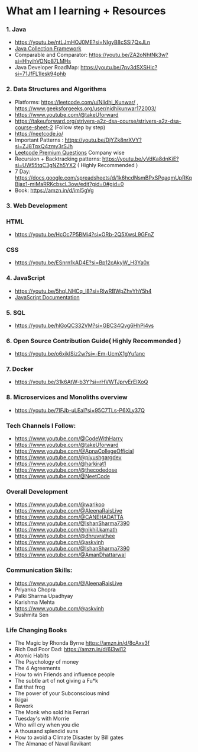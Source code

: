 # What am I learning + Resources

### 1. Java
- https://youtu.be/ntLJmHOJ0ME?si=NlgyB8cSSi7QxJLn
- [Java Collection Framework](https://youtu.be/rzA7UJ-hQn4?si=yrgDwrb4SRssCQlQ)
- Comparable and Comparator: https://youtu.be/ZA2oNhtNk3w?si=HhyihVONp87LMHs
- Java Developer RoadMap: https://youtu.be/7pv3dSXSHIc?si=71JfFL1Iesk94phb

### 2. Data Structures and Algorithms
- Platforms: https://leetcode.com/u/NIidhi_Kunwar/ , https://www.geeksforgeeks.org/user/nidhikunwar172003/
- https://www.youtube.com/@takeUforward
- https://takeuforward.org/strivers-a2z-dsa-course/strivers-a2z-dsa-course-sheet-2 
  (Follow step by step)
- https://neetcode.io/
- Important Patterns : https://youtu.be/DjYZk8nrXVY?si=ZJ8TqxQ4zmy3rSJh
- [Leetcode Premium Questions](https://github.com/Abhranil2004/leetcode-company-wise-problems-2024-main/blob/general/companies) Company wise
- Recursion + Backtracking patterns: https://youtu.be/yVdKa8dnKiE?si=UW55tqC3gNZh5YX2 ( Highly Recommended )
- 7 Day: https://docs.google.com/spreadsheets/d/1k6hcdNsmBPxSPqaqmUpRKqBjax1-miMaRRKcbscL3ow/edit?gid=0#gid=0
- Book: https://amzn.in/d/iml5gVg



### 3. Web Development
### HTML
- https://youtu.be/HcOc7P5BMi4?si=ORb-2Q5XwsL9GFnZ

### CSS
- https://youtu.be/ESnrn1kAD4E?si=Bp12cAkyW_H3Ya0x

### 4. JavaScript
- https://youtu.be/5hqLNHCq_l8?si=RlwRBWpZhvYhY5h4
- [JavaScript Documentation](https://developer.mozilla.org/en-US/docs/Web/JavaScript)

### 5. SQL
- https://youtu.be/hlGoQC332VM?si=GBC34Qvg6HhPi4vs

### 6. Open Source Contribution Guide( Highly Recommended )
- https://youtu.be/o6xikISiz2w?si=-Em-UcmX1gYufanc

### 7. Docker
- https://youtu.be/31k6AtW-b3Y?si=rHVWTJprvErEIXoQ
### 8. Microservices and Monoliths overview
- https://youtu.be/7IFJb-uLEaI?si=95C7TLs-P6XLy37Q
### Tech Channels I Follow:
- https://www.youtube.com/@CodeWithHarry
- https://www.youtube.com/@takeUforward
- https://www.youtube.com/@ApnaCollegeOfficial
- https://www.youtube.com/@piyushgargdev
- https://www.youtube.com/@harkirat1
- https://www.youtube.com/@thecodedose
- https://www.youtube.com/@NeetCode

### Overall Development 
- https://www.youtube.com/@warikoo
- https://www.youtube.com/@AleenaRaisLive
- https://www.youtube.com/@CANEHADATTA
- https://www.youtube.com/@IshanSharma7390
- https://www.youtube.com/@nikhil.kamath
- https://www.youtube.com/@dhruvrathee
- https://www.youtube.com/@askvinh
- https://www.youtube.com/@IshanSharma7390
- https://www.youtube.com/@AmanDhattarwal

### Communication Skills:
-  https://www.youtube.com/@AleenaRaisLive
- Priyanka Chopra
- Palki Sharma Upadhyay
- Karishma Mehta
- https://www.youtube.com/@askvinh
- Sushmita Sen

### Life Changing Books
- The Magic by Rhonda Byrne https://amzn.in/d/8cAxv3f
- Rich Dad Poor Dad: https://amzn.in/d/6l3wI12
- Atomic Habits
- The Psychology of money
- The 4 Agreements
- How to win Friends and influence people
- The subtle art of not giving a Fu*k
- Eat that frog
- The power of your Subconscious mind
- Ikigai
- Rework
- The Monk who sold his Ferrari
- Tuesday's with Morrie
- Who will cry when you die
- A thousand splendid suns
- How to avoid a Climate Disaster by Bill gates
- The Almanac of Naval Ravikant





  
